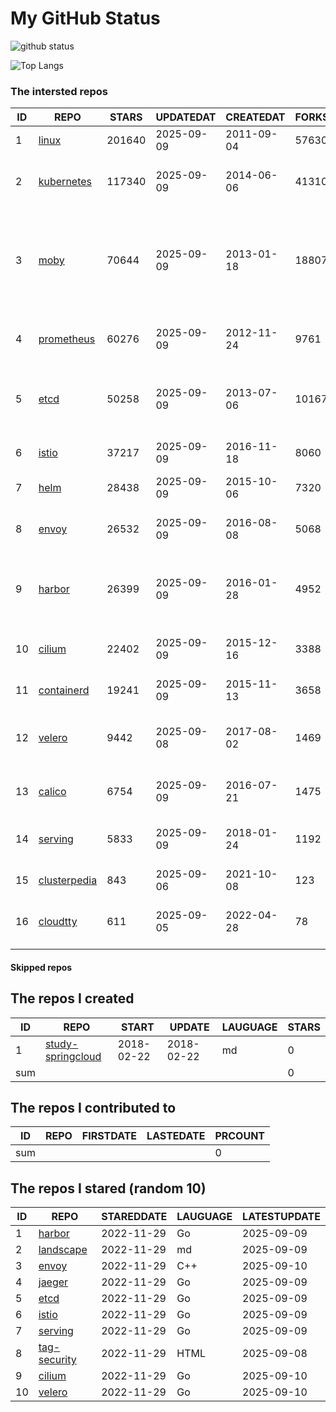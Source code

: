# My GitHub Status

<img src="https://github-readme-stats-1.yihong0618.vercel.app/api?username=daoqingniu&show_icons=true&&&hide_title=true&count_private=true" alt="github status" />

![Top Langs](https://github-readme-stats-1.yihong0618.vercel.app/api/top-langs/?username=daoqingniu&layout=compact)

<!--START_SECTION:github_repos-->
### The intersted repos
| ID |                              REPO                               | STARS  | UPDATEDAT  | CREATEDAT  | FORKSCOUNT |                                                DESCRIPTIONS                                                |
|----|-----------------------------------------------------------------|--------|------------|------------|------------|------------------------------------------------------------------------------------------------------------|
|  1 | [linux](https://github.com/torvalds/linux)                      | 201640 | 2025-09-09 | 2011-09-04 |      57630 | Linux kernel source tree                                                                                   |
|  2 | [kubernetes](https://github.com/kubernetes/kubernetes)          | 117340 | 2025-09-09 | 2014-06-06 |      41310 | Production-Grade Container Scheduling and Management                                                       |
|  3 | [moby](https://github.com/moby/moby)                            |  70644 | 2025-09-09 | 2013-01-18 |      18807 | The Moby Project - a collaborative project for the container ecosystem to assemble container-based systems |
|  4 | [prometheus](https://github.com/prometheus/prometheus)          |  60276 | 2025-09-09 | 2012-11-24 |       9761 | The Prometheus monitoring system and time series database.                                                 |
|  5 | [etcd](https://github.com/etcd-io/etcd)                         |  50258 | 2025-09-09 | 2013-07-06 |      10167 | Distributed reliable key-value store for the most critical data of a distributed system                    |
|  6 | [istio](https://github.com/istio/istio)                         |  37217 | 2025-09-09 | 2016-11-18 |       8060 | Connect, secure, control, and observe services.                                                            |
|  7 | [helm](https://github.com/helm/helm)                            |  28438 | 2025-09-09 | 2015-10-06 |       7320 | The Kubernetes Package Manager                                                                             |
|  8 | [envoy](https://github.com/envoyproxy/envoy)                    |  26532 | 2025-09-09 | 2016-08-08 |       5068 | Cloud-native high-performance edge/middle/service proxy                                                    |
|  9 | [harbor](https://github.com/goharbor/harbor)                    |  26399 | 2025-09-09 | 2016-01-28 |       4952 | An open source trusted cloud native registry project that stores, signs, and scans content.                |
| 10 | [cilium](https://github.com/cilium/cilium)                      |  22402 | 2025-09-09 | 2015-12-16 |       3388 | eBPF-based Networking, Security, and Observability                                                         |
| 11 | [containerd](https://github.com/containerd/containerd)          |  19241 | 2025-09-09 | 2015-11-13 |       3658 | An open and reliable container runtime                                                                     |
| 12 | [velero](https://github.com/vmware-tanzu/velero)                |   9442 | 2025-09-08 | 2017-08-02 |       1469 | Backup and migrate Kubernetes applications and their persistent volumes                                    |
| 13 | [calico](https://github.com/projectcalico/calico)               |   6754 | 2025-09-09 | 2016-07-21 |       1475 | Cloud native networking and network security                                                               |
| 14 | [serving](https://github.com/knative/serving)                   |   5833 | 2025-09-09 | 2018-01-24 |       1192 | Kubernetes-based, scale-to-zero, request-driven compute                                                    |
| 15 | [clusterpedia](https://github.com/clusterpedia-io/clusterpedia) |    843 | 2025-09-06 | 2021-10-08 |        123 | The Encyclopedia of Kubernetes clusters                                                                    |
| 16 | [cloudtty](https://github.com/cloudtty/cloudtty)                |    611 | 2025-09-05 | 2022-04-28 |         78 | A Friendly Kubernetes CloudShell (Web Terminal) !                                                          |



#### Skipped repos
<!--END_SECTION:github_repos-->

<!--START_SECTION:my_github-->
## The repos I created
| ID  |                                 REPO                                 |   START    |   UPDATE   | LAUGUAGE | STARS |
|-----|----------------------------------------------------------------------|------------|------------|----------|-------|
|   1 | [study-springcloud](https://github.com/daoqingniu/study-springcloud) | 2018-02-22 | 2018-02-22 | md       |     0 |
| sum |                                                                      |            |            |          |     0 |

## The repos I contributed to
| ID  | REPO | FIRSTDATE | LASTEDATE | PRCOUNT |
|-----|------|-----------|-----------|---------|
| sum |      |           |           |       0 |

## The repos I stared (random 10)
| ID |                         REPO                         | STAREDDATE | LAUGUAGE | LATESTUPDATE |
|----|------------------------------------------------------|------------|----------|--------------|
|  1 | [harbor](https://github.com/goharbor/harbor)         | 2022-11-29 | Go       | 2025-09-09   |
|  2 | [landscape](https://github.com/cncf/landscape)       | 2022-11-29 | md       | 2025-09-09   |
|  3 | [envoy](https://github.com/envoyproxy/envoy)         | 2022-11-29 | C++      | 2025-09-10   |
|  4 | [jaeger](https://github.com/jaegertracing/jaeger)    | 2022-11-29 | Go       | 2025-09-09   |
|  5 | [etcd](https://github.com/etcd-io/etcd)              | 2022-11-29 | Go       | 2025-09-09   |
|  6 | [istio](https://github.com/istio/istio)              | 2022-11-29 | Go       | 2025-09-09   |
|  7 | [serving](https://github.com/knative/serving)        | 2022-11-29 | Go       | 2025-09-09   |
|  8 | [tag-security](https://github.com/cncf/tag-security) | 2022-11-29 | HTML     | 2025-09-08   |
|  9 | [cilium](https://github.com/cilium/cilium)           | 2022-11-29 | Go       | 2025-09-10   |
| 10 | [velero](https://github.com/vmware-tanzu/velero)     | 2022-11-29 | Go       | 2025-09-10   |

<!--END_SECTION:my_github-->
